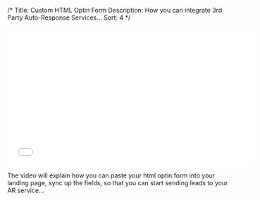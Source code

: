 /*
Title: Custom HTML Optin Form
Description: How you can integrate 3rd Party Auto-Response Services...
Sort: 4
*/

<iframe width="560" height="315" src="//www.youtube.com/embed/A7zC98wtFW4" frameborder="0" allowfullscreen></iframe>

The video will explain how you can paste your html optin form into your landing page, sync up the fields, so that you can start sending leads to your AR service...